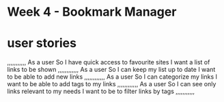 # Week 4 - Bookmark Manager

# user stories

,,,,,,,,,,,
As a user
So I have quick access to favourite sites
I want a list of links to be shown
,,,,,,,,,,,,
As a user
So I can keep my list up to date
I want to be able to add new links
,,,,,,,,,,,,
As a user
So I can categorize my links
I want to be able to add tags to my links
,,,,,,,,,,,,
As a user
So I can see only links relevant to my needs
I want to be to filter links by tags
,,,,,,,,,,,
